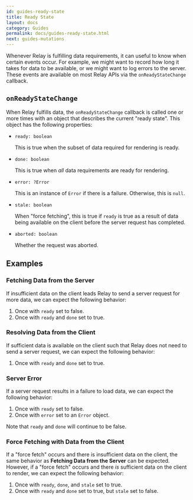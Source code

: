 ```yaml
---
id: guides-ready-state
title: Ready State
layout: docs
category: Guides
permalink: docs/guides-ready-state.html
next: guides-mutations
---
```


Whenever Relay is fulfilling data requirements, it can useful to know when certain events occur. For example, we might want to record how long it takes for data to be available, or we might want to log errors to the server. These events are available on most Relay APIs via the `onReadyStateChange` callback.

## `onReadyStateChange`

When Relay fulfills data, the `onReadyStateChange` callback is called one or more times with an object that describes the current "ready state". This object has the following properties:

- `ready: boolean`

  This is true when the subset of data required for rendering is ready.

- `done: boolean`

  This is true when _all_ data requirements are ready for rendering.

- `error: ?Error`

  This is an instance of `Error` if there is a failure. Otherwise, this is
  `null`.

- `stale: boolean`

  When "force fetching", this is true if `ready` is true as a result of data being available on the client before the server request has completed.

- `aborted: boolean`

  Whether the request was aborted.

## Examples

### Fetching Data from the Server

If insufficient data on the client leads Relay to send a server request for more data, we can expect the following behavior:

1. Once with `ready` set to false.
2. Once with `ready` and `done` set to true.

### Resolving Data from the Client

If sufficient data is available on the client such that Relay does not need to send a server request, we can expect the following behavior:

1. Once with `ready` and `done` set to true.

### Server Error

If a server request results in a failure to load data, we can expect the following behavior:

1. Once with `ready` set to false.
2. Once with `error` set to an `Error` object.

Note that `ready` and `done` will continue to be false.

### Force Fetching with Data from the Client

If a "force fetch" occurs and there is insufficient data on the client, the same behavior as **Fetching Data from the Server** can be expected. However, if a "force fetch" occurs and there _is_ sufficient data on the client to render, we can expect the following behavior:

1. Once with `ready`, `done`, and `stale` set to true.
2. Once with `ready` and `done` set to true, but `stale` set to false.
